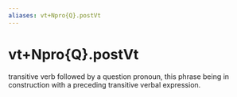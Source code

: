```yaml
---
aliases: vt+Npro{Q}.postVt
---
```

# vt+Npro{Q}.postVt

transitive verb followed by a question pronoun, this phrase being in construction with a preceding transitive verbal expression.